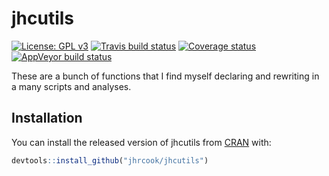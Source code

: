 
<!-- README.md is generated from README.Rmd. Please edit that file -->
jhcutils
========

[![License: GPL v3](https://img.shields.io/badge/License-GPLv3-blue.svg)](https://www.gnu.org/licenses/gpl-3.0) [![Travis build status](https://travis-ci.org/jhrcook/jhcutils.svg?branch=master)](https://travis-ci.org/jhrcook/jhcutils) [![Coverage status](https://codecov.io/gh/jhrcook/jhcutils/branch/master/graph/badge.svg)](https://codecov.io/github/jhrcook/jhcutils?branch=master) [![AppVeyor build status](https://ci.appveyor.com/api/projects/status/github/jhrcook/jhcutils?branch=master&svg=true)](https://ci.appveyor.com/project/jhrcook/jhcutils)

These are a bunch of functions that I find myself declaring and rewriting in a many scripts and analyses.

Installation
------------

You can install the released version of jhcutils from [CRAN](https://CRAN.R-project.org) with:

``` r
devtools::install_github("jhrcook/jhcutils")
```
